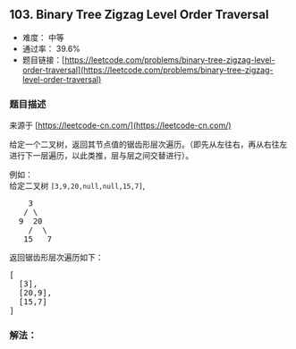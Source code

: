 ## 103. Binary Tree Zigzag Level Order Traversal

- 难度： 中等
- 通过率： 39.6%
- 题目链接：[https://leetcode.com/problems/binary-tree-zigzag-level-order-traversal](https://leetcode.com/problems/binary-tree-zigzag-level-order-traversal)


### 题目描述

来源于 [https://leetcode-cn.com/](https://leetcode-cn.com/)

<p>给定一个二叉树，返回其节点值的锯齿形层次遍历。（即先从左往右，再从右往左进行下一层遍历，以此类推，层与层之间交替进行）。</p>

<p>例如：<br>
给定二叉树&nbsp;<code>[3,9,20,null,null,15,7]</code>,</p>

<pre>    3
   / \
  9  20
    /  \
   15   7
</pre>

<p>返回锯齿形层次遍历如下：</p>

<pre>[
  [3],
  [20,9],
  [15,7]
]
</pre>


### 解法：
